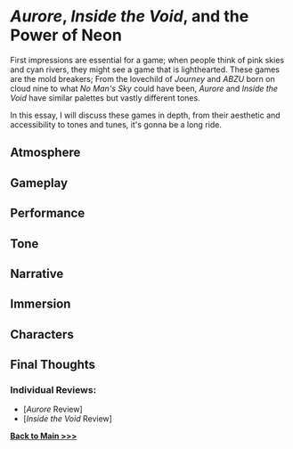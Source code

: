# *Aurore*, *Inside the Void*, and the Power of Neon

First impressions are essential for a game; when people think of pink skies and cyan rivers, they might see a game that is lighthearted. These games are the mold breakers; From the lovechild of *Journey* and *ABZU* born on cloud nine to what *No Man's Sky* could have been, *Aurore* and *Inside the Void* have similar palettes but vastly different tones. 

In this essay, I will discuss these games in depth, from their aesthetic and accessibility to tones and tunes, it's gonna be a long ride. 

## Atmosphere

## Gameplay

## Performance

## Tone

## Narrative

## Immersion

## Characters

## Final Thoughts

### Individual Reviews:
* [*Aurore* Review]
* [*Inside the Void* Review]

**[Back to Main >>>](https://arrowarchive.github.io/arrow-school/)**
